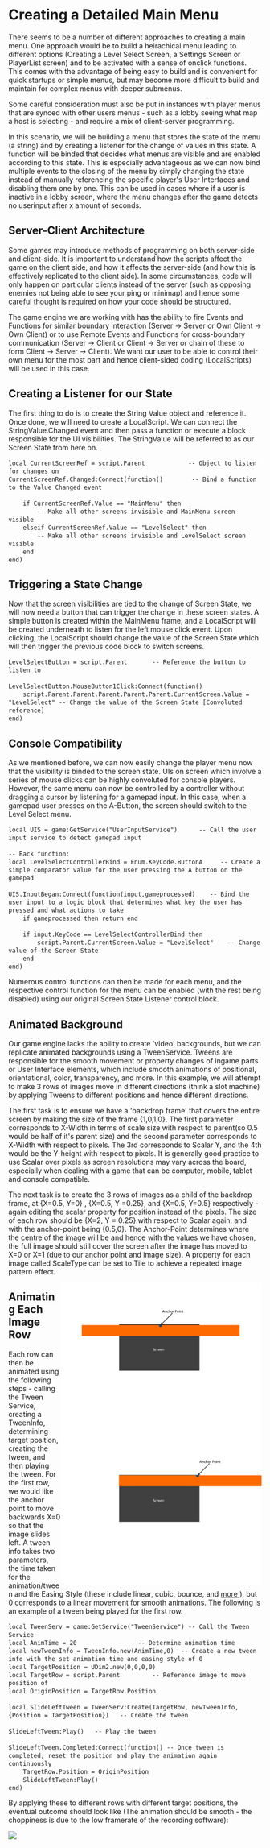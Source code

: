 <h1>Creating a Detailed Main Menu</h1>

There seems to be a number of different approaches to creating a main menu. One approach would be to build a heirachical menu leading to different options (Creating a Level Select Screen, a Settings Screen or PlayerList screen) and to be activated with a sense of onclick functions. This comes with the advantage of being easy to build and is convenient for quick startups or simple menus, but may become more difficult to build and maintain for complex menus with deeper submenus.

Some careful consideration must also be put in instances with player menus that are synced with other users menus - such as a lobby seeing what map  a host is selecting - and require a mix of client-server programming.

In this scenario, we will be building a menu that stores the state of the menu (a string) and by creating a listener for the change of values in this state. A function will be binded that decides what menus are visible and are enabled according to this state. This is especially advantageous as we can now bind multiple events to the closing of the menu by simply changing the state instead of manually referencing the specific player's User Interfaces and disabling them one by one. This can be used in cases where if a user is inactive in a lobby screen, where the menu changes after the game detects no userinput after x amount of seconds.

<h2> Server-Client Architecture </h2>

Some games may introduce methods of programming on both server-side and client-side. It is important to understand how the scripts affect the game on the client side, and how it affects the server-side (and how this is effectively replicated to the client side). In some circumstances, code will only happen on particular clients instead of the server (such as opposing enemies not being able to see your ping or minimap) and hence some careful thought is required on how your code should be structured.

The game engine we are working with has the ability to fire Events and Functions for similar boundary interaction (Server -> Server or Own Client -> Own Client) or to use 
Remote Events and Functions for cross-boundary communication (Server -> Client or Client -> Server or chain of these to form Client -> Server -> Client). We want our user to be able to control their own menu for the most part and hence client-sided coding (LocalScripts) will be used in this case.

<h2> Creating a Listener for our State </h2>

The first thing to do is to create the String Value object and reference it. Once done, we will need to create a LocalScript. We can connect the StringValue.Changed event and then pass a function or execute a block responsible for the UI visibilities. The StringValue will be referred to as our Screen State from here on.

```
local CurrentScreenRef = script.Parent            -- Object to listen for changes on
CurrentScreenRef.Changed:Connect(function()        -- Bind a function to the Value Changed event

	if CurrentScreenRef.Value == "MainMenu" then
		-- Make all other screens invisible and MainMenu screen visible
	elseif CurrentScreenRef.Value == "LevelSelect" then
		-- Make all other screens invisible and LevelSelect screen visible
	end
end)
```

<h2> Triggering a State Change </h2>
Now that the screen visibilities are tied to the change of Screen State, we will now need a button that can trigger the change in these screen states. A simple button is created within the MainMenu frame, and a LocalScript will be created underneath to listen for the left mouse click event. Upon clicking, the LocalScript should change the value of the Screen State which will then trigger the previous code block to switch screens.

```
LevelSelectButton = script.Parent		-- Reference the button to listen to

LevelSelectButton.MouseButton1Click:Connect(function()
	script.Parent.Parent.Parent.Parent.Parent.CurrentScreen.Value = "LevelSelect" -- Change the value of the Screen State [Convoluted reference]
end)
```

<h2> Console Compatibility </h2>
As we mentioned before, we can now easily change the player menu now that the visibility is binded to the screen state. UIs on screen which involve a series of mouse clicks can be highly convoluted for console players. However, the same menu can now be controlled by a controller without dragging a cursor by listening for a gamepad input. 
In this case, when a gamepad user presses on the A-Button, the screen should switch to the Level Select menu.

```
local UIS = game:GetService("UserInputService")      -- Call the user input service to detect gamepad input

-- Back function:
local LevelSelectControllerBind = Enum.KeyCode.ButtonA     -- Create a simple comparator value for the user pressing the A button on the gamepad

UIS.InputBegan:Connect(function(input,gameprocessed)    -- Bind the user input to a logic block that determines what key the user has pressed and what actions to take
	if gameprocessed then return end
	
	if input.KeyCode == LevelSelectControllerBind then      
		script.Parent.CurrentScreen.Value = "LevelSelect"    -- Change value of the Screen State
	end
end)
```
Numerous control functions can then be made for each menu, and the respective control function for the menu can be enabled (with the rest being disabled) using our original Screen State Listener control block.


<h2> Animated Background </h2>
Our game engine lacks the ability to create 'video' backgrounds, but we can replicate animated backgrounds using a TweenService. Tweens are responsible for the smooth movement or property changes of ingame parts or User Interface elements, which include smooth animations of positional, orientational, color, transparency, and more. In this example, we will attempt to make 3 rows of images move in different directions (think a slot machine) by applying Tweens to different positions and hence different directions.

The first task is to ensure we have a 'backdrop frame' that covers the entire screen by making the size of the frame {1,0,1,0}. The first parameter corresponds to X-Width in terms of scale size with respect to parent(so 0.5 would be half of it's parent size) and the second parameter corresponds to X-Width with respect to pixels. The 3rd corresponds to Scalar Y, and the 4th would be the Y-height with respect to pixels. It is generally good practice to use Scalar over pixels as screen resolutions may vary across the board, especially when dealing with a game that can be computer, mobile, tablet and console compatible.

The next task is to create the 3 rows of images as a child of the backdrop frame, at {X=0.5, Y=0} , {X=0.5, Y =0.25}, and {X=0.5, Y=0.5} respectively - again editing the scalar property for position instead of the pixels. The size of each row should be {X=2, Y = 0.25} with respect to Scalar again, and with the anchor-point being {0.5,0}. The Anchor-Point determines where the centre of the image will be and hence with the values we have chosen, the full image should still cover the screen after the image has moved to X=0 or X=1 (due to our anchor point and image size). A property for each image called ScaleType can be set to Tile to achieve a repeated image pattern effect.

<img style= "float: right" src="../MainMenu/BeforeTween.png" width="400" height="300">
<img style= "float: right" src="../MainMenu/AfterTween.png" width="400" height="300"> 

<h2> Animating Each Image Row</h2>

Each row can then be animated using the following steps - calling the Tween Service, creating a TweenInfo, determining target position, creating the tween, and then playing the tween. For the first row, we would like the anchor point to move backwards X=0 so that the image slides left. A tween info takes two parameters, the time taken for the animation/tween and the Easing Style (these include linear, cubic, bounce, and <a href="https://create.roblox.com/docs/reference/engine/enums/EasingStyle"> more </a>), but 0 corresponds to a linear movement for smooth animations. The following is an example of a tween being played for the first row.

```
local TweenServ = game:GetService("TweenService") -- Call the Tween Service
local AnimTime = 20 				-- Determine animation time
local newTweenInfo = TweenInfo.new(AnimTime,0)	-- Create a new tween info with the set animation time and easing style of 0
local TargetPosition = UDim2.new(0,0,0,0)
local TargetRow = script.Parent			-- Reference image to move position of
local OriginPosition = TargetRow.Position

local SlideLeftTween = TweenServ:Create(TargetRow, newTweenInfo, {Position = TargetPosition})	-- Create the tween

SlideLeftTween:Play()	-- Play the tween

SlideLeftTween.Completed:Connect(function()	-- Once tween is completed, reset the position and play the animation again continuously
	TargetRow.Position = OriginPosition
	SlideLeftTween:Play() 
end)
```

By applying these to different rows with different target positions, the eventual outcome should look like (The animation should be smooth - the choppiness is due to the low framerate of the recording software): 

![](https://github.com/Affiq/Gamelog/blob/main/MainMenu/AnimatedBackground.gif)










